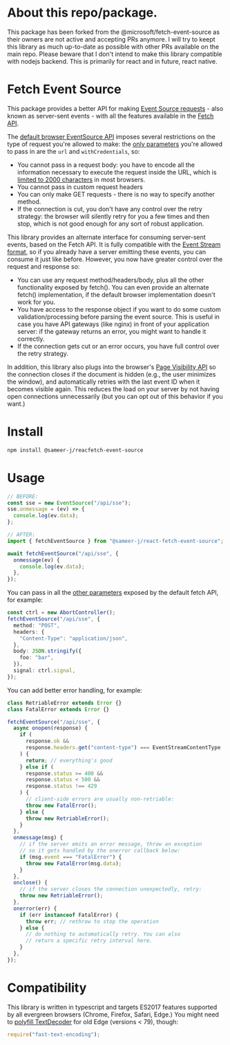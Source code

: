 # About this repo/package.

This package has been forked from the @microsoft/fetch-event-source as their owners are not active and accepting PRs anymore. I will try to keept this library as much up-to-date as possible with other PRs available on the main repo. Please beware that I don't intend to make this library compatible with nodejs backend. This is primarily for react and in future, react native.

# Fetch Event Source

This package provides a better API for making [Event Source requests](https://developer.mozilla.org/en-US/docs/Web/API/Server-sent_events/Using_server-sent_events) - also known as server-sent events - with all the features available in the [Fetch API](https://developer.mozilla.org/en-US/docs/Web/API/Fetch_API).

The [default browser EventSource API](https://developer.mozilla.org/en-US/docs/Web/API/EventSource) imposes several restrictions on the type of request you're allowed to make: the [only parameters](https://developer.mozilla.org/en-US/docs/Web/API/EventSource/EventSource#Parameters) you're allowed to pass in are the `url` and `withCredentials`, so:

- You cannot pass in a request body: you have to encode all the information necessary to execute the request inside the URL, which is [limited to 2000 characters](https://stackoverflow.com/questions/417142) in most browsers.
- You cannot pass in custom request headers
- You can only make GET requests - there is no way to specify another method.
- If the connection is cut, you don't have any control over the retry strategy: the browser will silently retry for you a few times and then stop, which is not good enough for any sort of robust application.

This library provides an alternate interface for consuming server-sent events, based on the Fetch API. It is fully compatible with the [Event Stream format](https://developer.mozilla.org/en-US/docs/Web/API/Server-sent_events/Using_server-sent_events#Event_stream_format), so if you already have a server emitting these events, you can consume it just like before. However, you now have greater control over the request and response so:

- You can use any request method/headers/body, plus all the other functionality exposed by fetch(). You can even provide an alternate fetch() implementation, if the default browser implementation doesn't work for you.
- You have access to the response object if you want to do some custom validation/processing before parsing the event source. This is useful in case you have API gateways (like nginx) in front of your application server: if the gateway returns an error, you might want to handle it correctly.
- If the connection gets cut or an error occurs, you have full control over the retry strategy.

In addition, this library also plugs into the browser's [Page Visibility API](https://developer.mozilla.org/en-US/docs/Web/API/Page_Visibility_API) so the connection closes if the document is hidden (e.g., the user minimizes the window), and automatically retries with the last event ID when it becomes visible again. This reduces the load on your server by not having open connections unnecessarily (but you can opt out of this behavior if you want.)

# Install

```sh
npm install @sameer-j/reacfetch-event-source
```

# Usage

```ts
// BEFORE:
const sse = new EventSource("/api/sse");
sse.onmessage = (ev) => {
  console.log(ev.data);
};

// AFTER:
import { fetchEventSource } from "@sameer-j/react-fetch-event-source";

await fetchEventSource("/api/sse", {
  onmessage(ev) {
    console.log(ev.data);
  },
});
```

You can pass in all the [other parameters](https://developer.mozilla.org/en-US/docs/Web/API/WindowOrWorkerGlobalScope/fetch#Parameters) exposed by the default fetch API, for example:

```ts
const ctrl = new AbortController();
fetchEventSource("/api/sse", {
  method: "POST",
  headers: {
    "Content-Type": "application/json",
  },
  body: JSON.stringify({
    foo: "bar",
  }),
  signal: ctrl.signal,
});
```

You can add better error handling, for example:

```ts
class RetriableError extends Error {}
class FatalError extends Error {}

fetchEventSource("/api/sse", {
  async onopen(response) {
    if (
      response.ok &&
      response.headers.get("content-type") === EventStreamContentType
    ) {
      return; // everything's good
    } else if (
      response.status >= 400 &&
      response.status < 500 &&
      response.status !== 429
    ) {
      // client-side errors are usually non-retriable:
      throw new FatalError();
    } else {
      throw new RetriableError();
    }
  },
  onmessage(msg) {
    // if the server emits an error message, throw an exception
    // so it gets handled by the onerror callback below:
    if (msg.event === "FatalError") {
      throw new FatalError(msg.data);
    }
  },
  onclose() {
    // if the server closes the connection unexpectedly, retry:
    throw new RetriableError();
  },
  onerror(err) {
    if (err instanceof FatalError) {
      throw err; // rethrow to stop the operation
    } else {
      // do nothing to automatically retry. You can also
      // return a specific retry interval here.
    }
  },
});
```

# Compatibility

This library is written in typescript and targets ES2017 features supported by all evergreen browsers (Chrome, Firefox, Safari, Edge.) You might need to [polyfill TextDecoder](https://www.npmjs.com/package/fast-text-encoding) for old Edge (versions < 79), though:

```js
require("fast-text-encoding");
```
